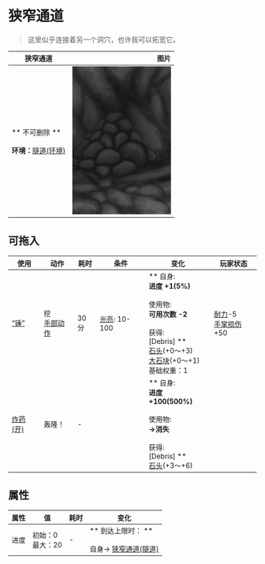 # 狭窄通道  
> 这里似乎连接着另一个洞穴，也许我可以拓宽它。  
  
  狭窄通道  |   图片   
 ----  |  ----:   
 ** 不可删除 **<br><br>**环境：**[隧道(环境)](Env_Tunnel.md)  |  <img decoding="async" src="Sprite/CaveCollapsed.png" href="a.md" style="max-width:300px;max-height:300px;">   
  
## 可拖入  
使用  |  动作  |  耗时  |  条件  |  变化  |  玩家状态  
----  |  ----  |  ----  |  ----  |  ----  |  ----  
[“锤”](tag_Hammer.md)  |  挖<br>[手部动作](HandAction.md)  |  30分  |  [光亮](Light.md): 10-100  |  ** 自身: **<br>进度  +1(5%)<br><br>** 使用物: **<br>可用次数  -2<br><br>** 获得: **<br>** [Debris] **<br>  [石头](Stone.md)(+0～+3)<br>  [大石块](StoneHeavy.md)(+0～+1)<br>基础权重：1  |  [耐力](Stamina.md)-5<br>[手掌损伤](HandDamage.md)+50  
[炸药(开)](DynamiteOn.md)  |  轰隆！<br>  |  -  |    |  ** 自身: **<br>进度  +100(500%)<br><br>** 使用物: **<br>→消失<br><br>** 获得: **<br>** [Debris] **<br>  [石头](Stone.md)(+3～+6)<br>  |    
## 属性   
属性  |  值  |  耗时  |  变化  
----  |  ----  |  ----  |  ----  
进度  |  初始：0<br>最大：20  |  -  |  ** 到达上限时： **<br><br>自身→ [狭窄通道(隧道)](HighChamberEntrance.md)  


<script>document.title="狭窄通道 - 卡牌生存百科 Card Survival Wiki";</script>